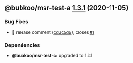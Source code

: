 ## @bubkoo/msr-test-a [1.3.1](https://github.com/bubkoo/monorepo-semantic-release/compare/@bubkoo/msr-test-a@1.3.0...@bubkoo/msr-test-a@1.3.1) (2020-11-05)


### Bug Fixes

* 🐛 release comment ([cd3c9d9](https://github.com/bubkoo/monorepo-semantic-release/commit/cd3c9d95437b2c9cd7aa07b478495be642b94ef2)), closes [#1](https://github.com/bubkoo/monorepo-semantic-release/issues/1)





### Dependencies

* **@bubkoo/msr-test-c:** upgraded to 1.3.1
